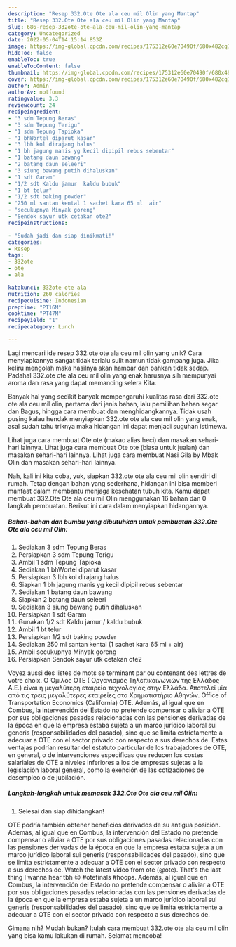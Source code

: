```yaml
---
description: "Resep 332.Ote Ote ala ceu mil Olin yang Mantap"
title: "Resep 332.Ote Ote ala ceu mil Olin yang Mantap"
slug: 686-resep-332ote-ote-ala-ceu-mil-olin-yang-mantap
category: Uncategorized
date: 2022-05-04T14:15:14.853Z
image: https://img-global.cpcdn.com/recipes/175312e60e70490f/680x482cq70/332ote-ote-ala-ceu-mil-olin-foto-resep-utama.jpg
hideToc: false
enableToc: true
enableTocContent: false
thumbnail: https://img-global.cpcdn.com/recipes/175312e60e70490f/680x482cq70/332ote-ote-ala-ceu-mil-olin-foto-resep-utama.jpg
cover: https://img-global.cpcdn.com/recipes/175312e60e70490f/680x482cq70/332ote-ote-ala-ceu-mil-olin-foto-resep-utama.jpg
author: Admin
authorAv: notfound
ratingvalue: 3.3
reviewcount: 24
recipeingredient:
- "3 sdm Tepung Beras"
- "3 sdm Tepung Terigu"
- "1 sdm Tepung Tapioka"
- "1 bhWortel diparut kasar"
- "3 lbh kol dirajang halus"
- "1 bh jagung manis yg kecil dipipil rebus sebentar"
- "1 batang daun bawang"
- "2 batang daun seleeri"
- "3 siung bawang putih dihaluskan"
- "1 sdt Garam"
- "1/2 sdt Kaldu jamur  kaldu bubuk"
- "1 bt telur"
- "1/2 sdt baking powder"
- "250 ml santan kental 1 sachet kara 65 ml  air"
- "secukupnya Minyak goreng"
- "Sendok sayur utk cetakan ote2"
recipeinstructions:

- "Sudah jadi dan siap dinikmati!"
categories:
- Resep
tags:
- 332ote
- ote
- ala

katakunci: 332ote ote ala 
nutrition: 260 calories
recipecuisine: Indonesian
preptime: "PT16M"
cooktime: "PT47M"
recipeyield: "1"
recipecategory: Lunch

---
```





Lagi mencari ide resep 332.ote ote ala ceu mil olin yang unik? Cara menyiapkannya sangat tidak terlalu sulit namun tidak gampang juga. Jika keliru mengolah maka hasilnya akan hambar dan bahkan tidak sedap. Padahal 332.ote ote ala ceu mil olin yang enak harusnya sih mempunyai aroma dan rasa yang dapat memancing selera Kita.





Banyak hal yang sedikit banyak mempengaruhi kualitas rasa dari 332.ote ote ala ceu mil olin, pertama dari jenis bahan, lalu pemilihan bahan segar dan Bagus, hingga cara membuat dan menghidangkannya. Tidak usah pusing kalau hendak menyiapkan 332.ote ote ala ceu mil olin yang enak,      asal sudah tahu triknya maka hidangan ini dapat menjadi suguhan istimewa.














Lihat juga cara membuat Ote ote (makao alias heci) dan masakan sehari-hari lainnya. Lihat juga cara membuat Ote ote (biasa untuk jualan) dan masakan sehari-hari lainnya. Lihat juga cara membuat Nasi Gila by Mbak Olin dan masakan sehari-hari lainnya.






Nah, kali ini kita coba, yuk, siapkan 332.ote ote ala ceu mil olin sendiri di rumah. Tetap dengan bahan yang sederhana, hidangan ini bisa memberi manfaat dalam membantu menjaga kesehatan tubuh kita. Kamu dapat membuat 332.Ote Ote ala ceu mil Olin menggunakan 16 bahan dan 0 langkah pembuatan. Berikut ini cara dalam menyiapkan hidangannya.

<!--inarticleads1-->

##### Bahan-bahan dan bumbu yang dibutuhkan untuk pembuatan 332.Ote Ote ala ceu mil Olin:

1. Sediakan 3 sdm Tepung Beras
1. Persiapkan 3 sdm Tepung Terigu
1. Ambil 1 sdm Tepung Tapioka
1. Sediakan 1 bhWortel diparut kasar
1. Persiapkan 3 lbh kol dirajang halus
1. Siapkan 1 bh jagung manis yg kecil dipipil rebus sebentar
1. Sediakan 1 batang daun bawang
1. Siapkan 2 batang daun seleeri
1. Sediakan 3 siung bawang putih dihaluskan
1. Persiapkan 1 sdt Garam
1. Gunakan 1/2 sdt Kaldu jamur / kaldu bubuk
1. Ambil 1 bt telur
1. Persiapkan 1/2 sdt baking powder
1. Sediakan 250 ml santan kental (1 sachet kara 65 ml + air)
1. Ambil secukupnya Minyak goreng
1. Persiapkan Sendok sayur utk cetakan ote2


Voyez aussi des listes de mots se terminant par ou contenant des lettres de votre choix. Ο Όμιλος ΟΤΕ ( Οργανισμός Τηλεπικοινωνιών της Ελλάδος Α.Ε.) είναι η μεγαλύτερη εταιρεία τεχνολογίας στην Ελλάδα. Αποτελεί μία από τις τρεις μεγαλύτερες εταιρείες στο Χρηματιστήριο Αθηνών. Office of Transportation Economics (California) OTE. Además, al igual que en Combus, la intervención del Estado no pretende compensar o aliviar a OTE por sus obligaciones pasadas relacionadas con las pensiones derivadas de la época en que la empresa estaba sujeta a un marco jurídico laboral sui generis (responsabilidades del pasado), sino que se limita estrictamente a adecuar a OTE con el sector privado con respecto a sus derechos de. Estas ventajas podrían resultar del estatuto particular de los trabajadores de OTE, en general, o de intervenciones específicas que reducen los costes salariales de OTE a niveles inferiores a los de empresas sujetas a la legislación laboral general, como la exención de las cotizaciones de desempleo o de jubilación. 

<!--inarticleads2-->

##### Langkah-langkah untuk memasak 332.Ote Ote ala ceu mil Olin:


1. Selesai dan siap dihidangkan!

OTE podría también obtener beneficios derivados de su antigua posición. Además, al igual que en Combus, la intervención del Estado no pretende compensar o aliviar a OTE por sus obligaciones pasadas relacionadas con las pensiones derivadas de la época en que la empresa estaba sujeta a un marco jurídico laboral sui generis (responsabilidades del pasado), sino que se limita estrictamente a adecuar a OTE con el sector privado con respecto a sus derechos de. Watch the latest video from ote (@ote). That&#39;s the last thing I wanna hear tbh 😒 #otefinals #hoops. Además, al igual que en Combus, la intervención del Estado no pretende compensar o aliviar a OTE por sus obligaciones pasadas relacionadas con las pensiones derivadas de la época en que la empresa estaba sujeta a un marco jurídico laboral sui generis (responsabilidades del pasado), sino que se limita estrictamente a adecuar a OTE con el sector privado con respecto a sus derechos de. 

Gimana nih? Mudah bukan? Itulah cara membuat 332.ote ote ala ceu mil olin yang bisa kamu lakukan di rumah. Selamat mencoba!
